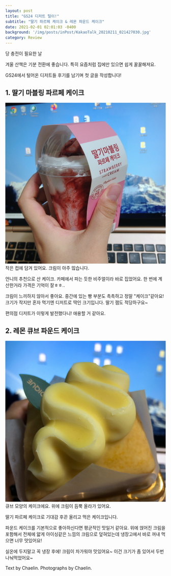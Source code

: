 ```yaml
---
layout: post
title: "GS24 디저트 털이!"
subtitle: "딸기 파르페 케이크 & 레몬 파운드 케이크"
date: 2021-02-01 02:01:03 -0400
background: '/img/posts/inPost/KakaoTalk_20210211_021427030.jpg'
category: Review
---
```


당 충전이 필요한 날

겨울 산책은 기분 전환에 좋습니다. 특히 요즘처럼 집에만 있으면 쉽게 꿀꿀해져요.


GS24에서 털어온 디저트들 후기를 남기며 첫 글을 작성합니다!



<h2 class="section-heading">1. 딸기 마블링 파르페 케이크</h2>

<img class="img-fluid" src="/img/posts/inPost/KakaoTalk_20210211_021427030_02.jpg" alt="딸기 파르페 케이크">
<span class="caption text-muted">작은 컵에 담겨 있어요. 크림이 아주 많습니다.</span>

언니의 추천으로 산 케이크. 카페에서 파는 듯한 비주얼이라 바로 집었어요. 한 번에 계산한거라 가격은 기억이 잘ㅎㅎ..


크림이 느끼하지 않아서 좋아요. 중간에 있는 빵 부분도 촉촉하고 정말 "케이크"같아요! 크기가 작지만 혼자 먹기엔 디저트로 딱인 크기입니다. 딸기 잼도 적당하구요~ 


편의점 디저트가 이렇게 발전했다니! 애용할 거 같아요.

<h2 class="section-heading">2. 레몬 큐브 파운드 케이크</h2>

<img class="img-fluid" src="/img/posts/inPost/KakaoTalk_20210211_021427030_01.jpg" alt="레몬 파운드 케이크">
<span class="caption text-muted">큐브 모양의 케이크에요. 위에 크림이 듬뿍 올라가 있어요.</span>

딸기 파르페 케이크로 기대감 후끈 올리고 먹은 케이크입니다.

파운드 케이크를 기본적으로 좋아하신다면 평균적인 맛일거 같아요. 위에 얹어진 크림을 포함해서 전체에 얇게 아이싱같은 느낌의 크림으로 덮혀있는데 냉장고에서 바로 꺼내 먹으면 너무 맛있어요!

실온에 두지말고 꼭 냉장 후에! 크림이 차가워야 맛있어요~ 이건 크기가 좀 있어서 두번 나눠먹었어요~


Text by Chaelin. Photographs by Chaelin.

